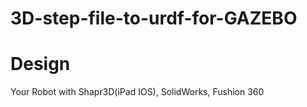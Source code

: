 # 3D-step-file-to-urdf-for-GAZEBO

# Design 
Your Robot with Shapr3D(iPad IOS), SolidWorks, Fushion 360
